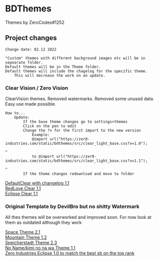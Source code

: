 # BDThemes
Themes by ZeroCodes#1252

## Project changes
    Change date: 02.12 2022

    "Custom" themes with different background images etc will be in sepearate folder.
    Default themes will be in the Theme folder. 
    Default themes will include the chagelog for the specific theme. 
        This will decrease the work on an update.

### Clear Vision / Zero Vision
ClearVision themes. Removed watermarks. Removed some unused data. Easy use made possible.

    How to...
        Update:
            If the base theme changes go to settings>themes
            Click on the pen to edit
            Change the ?v for the first import to the new version
                Example:
                @import url("https://zer0-industries.com/static/bdthemes/src/clear_light_base.css?v=1.0");
                                                                                                      ^
                to @import url("https://zer0-industries.com/static/bdthemes/src/clear_light_base.css?v=1.1");
                                                                                                        ^
            If the theme changes redownload and move to folder

<a href="https://raw.githubusercontent.com/Z3R0-CDS/BDThemes/main/themes/ClearLight.theme.css">DefaultClear with changelog 1.1</a><br>
<a href="https://raw.githubusercontent.com/Z3R0-CDS/BDThemes/main/themes/ClearLight/RedLoveClear.theme.css">RedLove Clear 1.1</a><br>
<a href="https://raw.githubusercontent.com/Z3R0-CDS/BDThemes/main/themes/ClearLight/EclipseClearVision.theme.css">Eclipse Clear 1.1</a><br>

### Original Template by DevilBro but no shitty Watermark
All thes themes will be overworked and improved soon. For now look at them as outdated although they work

<a href="https://raw.githubusercontent.com/Z3R0-CDS/BDThemes/main/themes/DevilNo/space.theme.css">Space Theme 2.1</a><br>
<a href="https://raw.githubusercontent.com/Z3R0-CDS/BDThemes/main/themes/DevilNo/MTN.theme.css">Mountain Theme 1.2</a><br>
<a href="https://raw.githubusercontent.com/Z3R0-CDS/BDThemes/main/themes/DevilNo/Speicherstadt.theme.css">Speicherstadt Theme 2.3</a><br>
<a href="https://raw.githubusercontent.com/Z3R0-CDS/BDThemes/main/themes/DevilNo/noname.theme.css">No Name/kimi no na wa Theme 1.1</a><br>
<a href="https://raw.githubusercontent.com/Z3R0-CDS/BDThemes/main/themes/DevilNo/noname.theme.css">Zero Industries Eclipse 1.0 to match the best sb on the top rank</a><br>
